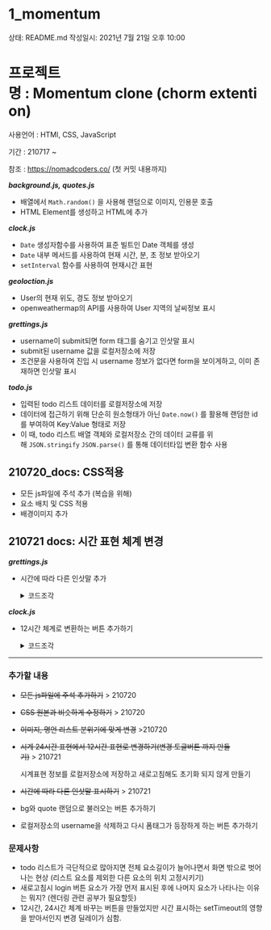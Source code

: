 # 1_momentum

상태: README.md
작성일시: 2021년 7월 21일 오후 10:00

# 프로젝트명 : Momentum clone (chorm extention)

사용언어 : HTMl, CSS, JavaScript

기간 : 210717 ~

참조 : https://nomadcoders.co/ (첫 커밋 내용까지)

**_background.js, quotes.js_**

- 배열에서 `Math.random()` 을 사용해 랜덤으로 이미지, 인용문 호출
- HTML Element를 생성하고 HTML에 추가

**_clock.js_**

- `Date` 생성자함수를 사용하여 표준 빌트인 Date 객체를 생성
- `Date` 내부 메서드를 사용하여 현재 시간, 분, 초 정보 받아오기
- `setInterval` 함수를 사용하여 현재시간 표현

**_geoloction.js_**

- User의 현재 위도, 경도 정보 받아오기
- openweathermap의 API를 사용하여 User 지역의 날씨정보 표시

**_grettings.js_**

- username이 submit되면 form 태그를 숨기고 인삿말 표시
- submit된 username 값을 로컬저장소에 저장
- 조건문을 사용하여 진입 시 username 정보가 없다면 form을 보이게하고, 이미 존재하면 인삿말 표시

**_todo.js_**

- 입력된 todo 리스트 데이터를 로컬저장소에 저장
- 데이터에 접근하기 위해 단순히 원소형태가 아닌 `Date.now()` 를 활용해 랜덤한 id를 부여하여 Key:Value 형태로 저장
- 이 때, todo 리스트 배열 객체와 로컬저장소 간의 데이터 교류를 위해 `JSON.stringify` `JSON.parse()` 를 통해 데이터타입 변환 함수 사용

## 210720_docs: CSS적용

- 모든 js파일에 주석 추가 (복습을 위해)
- 요소 배치 및 CSS 적용
- 배경이미지 추가

## 210721 docs: 시간 표현 체계 변경

**_grettings.js_**

- 시간에 따라 다른 인삿말 추가
  <details>
  <summary>코드조각</summary>

  ```jsx
  function paintGreetings(username) {
    const date = new Date();
    const getHours = date.getHours();
    if (getHours >= 6 && getHours <= 11) {
      greeting.innerText = `Good Morning! ${username} :)`;
    } else if (getHours >= 11 && getHours <= 17) {
      greeting.innerText = `Good Afternoon! ${username} :)`;
    } else {
      greeting.innerText = `Good Evening! ${username} :)`;
    }
    greeting.classList.remove(HIDDEN_CLASSNAME);
    greeting.classList.add("show");
  }
  ```

  </details>

**_clock.js_**

- 12시간 체계로 변환하는 버튼 추가하기
  <details>
  <summary>코드조각</summary>

  ```jsx
    const contains = ampmOnoff.classList.contains("change-twelve");

    if (contains === true) {

    // 12시간 체계 표시전 AM, PM 구분 해놓기

    const ampm = hours >= 12 ? "PM" : "AM";

    // 24시 체계의 시간값에서 12로 나눈 나머지로 12시간 체계를 표현

    const changedHours = (hours %= 12);

    // 12로 나눠져 0이라는 falsy한 값이 되면 12를 출력 (12시니까)

    changedhours = changedHours || 12;

    // 화면에 표시

    time.innerText = `${changedHours}:${minutes}:${seconds}`;

    ampmText.innerText = `${ampm}`;

    } else {

    // 클래스가 없을 경우 그대로 표시

    time.innerText = `${hours}:${minutes}:${seconds}`;

    ampmText.innerText = "";
  ```

  </details>

---

### 추가할 내용

- ~~모든 js파일에 주석 추가하기~~ > 210720
- ~~CSS 원본과 비슷하게 수정하기~~ > 210720
- ~~이미지, 명언 리스트 분위기에 맞게 변경~~ >210720
- ~~시계 24시간 표현에서 12시간 표현로 변경하기(변경 토글버튼 까지 만들기)~~ > 210721

  시계표현 정보를 로컬저장소에 저장하고 새로고침해도 초기화 되지 않게 만들기

- ~~시간에 따라 다른 인삿말 표시하기~~ > 210721
- bg와 quote 랜덤으로 불러오는 버튼 추가하기
- 로컬저장소의 username을 삭제하고 다시 폼태그가 등장하게 하는 버튼 추가하기

### 문제사항

- todo 리스트가 극단적으로 많아지면 전체 요소길이가 늘어나면서 화면 밖으로 벗어나는 현상 (리스트 요소를 제외한 다른 요소의 위치 고정시키기)
- 새로고침시 login 버튼 요소가 가장 먼저 표시된 후에 나머지 요소가 나타나는 이유는 뭐지? (렌더링 관련 공부가 필요할듯)
- 12시간, 24시간 체계 바꾸는 버튼을 만들었지만 시간 표시하는 setTimeout의 영향을 받아서인지 변경 딜레이가 심함.
